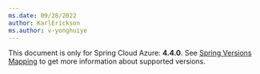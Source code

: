 ```yaml
---
ms.date: 09/28/2022
author: KarlErickson
ms.author: v-yonghuiye
---
```


This document is only for Spring Cloud Azure: **4.4.0**. See [Spring Versions Mapping](https://github.com/Azure/azure-sdk-for-java/wiki/Spring-Versions-Mapping) to get more information about supported versions.

